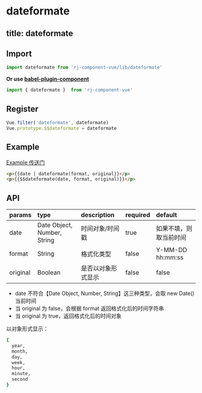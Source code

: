 # dateformate

title: dateformate
---

## Import

``` js
import dateformate from 'rj-component-vue/lib/dateformate'
```

**Or use [babel-plugin-component](https://www.npmjs.com/package/babel-plugin-component)**

``` js
import { dateformate }  from 'rj-component-vue'
```

## Register

``` js
Vue.filter('dateformate', dateformate)
Vue.prototype.$$dateformate = dateformate
```

## Example

[Example 传送门](https://zhouyu1993.github.io/rjcv/#/dateformate)

``` html
<p>{{date | dateformate(format, original}}</p>
<p>{{$$dateformate(date, format, original)}}</p>
```

## API

| params | type | description | required | default |
|:---|:---|:---|:---|:---|
| date | Date Object, Number, String | 时间对象/时间戳 | true | 如果不填，则取当前时间 |
| format | String | 格式化类型 | false | Y-MM-DD hh:mm:ss |
| original | Boolean | 是否以对象形式显示 | false | false |

* date 不符合【Date Object, Number, String】这三种类型，会取 new Date() 当前时间
* 当 original 为 false，会根据 format 返回格式化后的时间字符串
* 当 original 为 true，返回格式化后的时间对象

以对象形式显示：

``` bash
{
  year,
  month,
  day,
  week,
  hour,
  minute,
  second
}
```
